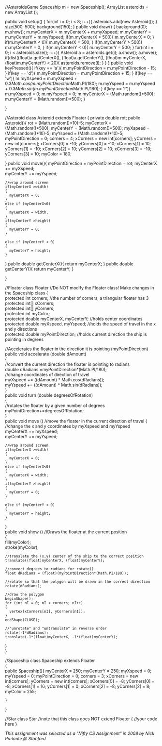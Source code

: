 //AsteroidsGame
Spaceship m = new Spaceship();
ArrayList <Asteroid> asteroids = new ArrayList <Asteroid>();


public void setup() 
{
  for(int i = 0; i < 8; i++){
    asteroids.add(new Asteroid());
  }
  size(500, 500);
  background(150);
}
public void draw() 
{
  background(0);
  m.show();
  m.myCenterX = m.myCenterX + m.myXspeed;
  m.myCenterY = m.myCenterY + m.myYspeed;
  if(m.myCenterX > 500){
    m.myCenterX = 0;
  }
  if(m.myCenterX < 0){
   m.myCenterX = 500; 
  }
  if(m.myCenterY > 500){
   m.myCenterY = 0; 
  }
  if(m.myCenterY < 0){
   m.myCenterY = 500; 
  }
  for(int i = 0; i < asteroids.size(); i++){
   Asteroid a = asteroids.get(i); 
   a.show();
   a.move();
   if(dist((float)a.getCenterX(), (float)a.getCenterY(), (float)m.myCenterX, (float)m.myCenterY) < 20){
     asteroids.remove(i);
   }
  }
}
public void keyPressed(){
  if(key == 'a'){
   m.myPointDirection = m.myPointDirection - 15; 
  }
  if(key == 'd'){
   m.myPointDirection = m.myPointDirection + 15; 
  }
  if(key == 'w'){
   m.myXspeed = m.myXspeed + 0.3*Math.cos(m.myPointDirection*Math.PI/180);
   m.myYspeed = m.myYspeed + 0.3*Math.sin(m.myPointDirection*Math.PI/180);
  }
  if(key == 'f'){
   m.myXspeed = 0;
   m.myYspeed = 0;
   m.myCenterX = (Math.random()*500);
   m.myCenterY = (Math.random()*500);
  }
  
}

//Asteroid
class Asteroid extends Floater
{
  private double rot;
  public Asteroid(){
    rot = (Math.random()*10)-5;
    myCenterX = (Math.random()*500);
    myCenterY = (Math.random()*500);
    myXspeed = (Math.random()*10)-5;
    myYspeed = (Math.random()*10)-5;
    myPointDirection = 0;
    corners = 4; 
    xCorners = new int[corners]; 
    yCorners = new int[corners]; 
    xCorners[0] = -10; 
    yCorners[0] = -10; 
    xCorners[1] = 10; 
    yCorners[1] = -10; 
    xCorners[2] = 10; 
    yCorners[2] = 10;
    xCorners[3] = -10; 
    yCorners[3] = 10;
    myColor = 180;
    
    
    
  }
  public void move(){
    myPointDirection = myPointDirection + rot;
    myCenterX += myXspeed;    
    myCenterY += myYspeed;     

    //wrap around screen    
    if(myCenterX >width)
    {     
      myCenterX = 0;    
    }    
    else if (myCenterX<0)
    {     
      myCenterX = width;    
    }    
    if(myCenterY >height)
    {    
      myCenterY = 0;    
    } 
    
    else if (myCenterY < 0)
    {     
      myCenterY = height;    
    }        

  }
  public double getCenterX(){
   return myCenterX; 
  }
  public double getCenterY(){
   return myCenterY; 
  }
  
}

//Floater
class Floater //Do NOT modify the Floater class! Make changes in the Spaceship class 
{   
  protected int corners;  //the number of corners, a triangular floater has 3   
  protected int[] xCorners;   
  protected int[] yCorners;   
  protected int myColor;   
  protected double myCenterX, myCenterY; //holds center coordinates   
  protected double myXspeed, myYspeed; //holds the speed of travel in the x and y directions   
  protected double myPointDirection; //holds current direction the ship is pointing in degrees    

  //Accelerates the floater in the direction it is pointing (myPointDirection)   
  public void accelerate (double dAmount)   
  {          
    //convert the current direction the floater is pointing to radians    
    double dRadians =myPointDirection*(Math.PI/180);     
    //change coordinates of direction of travel    
    myXspeed += ((dAmount) * Math.cos(dRadians));    
    myYspeed += ((dAmount) * Math.sin(dRadians));       
  }   
  public void turn (double degreesOfRotation)   
  {     
    //rotates the floater by a given number of degrees    
    myPointDirection+=degreesOfRotation;   
  }   
  public void move ()   //move the floater in the current direction of travel
  {      
    //change the x and y coordinates by myXspeed and myYspeed       
    myCenterX += myXspeed;    
    myCenterY += myYspeed;     

    //wrap around screen    
    if(myCenterX >width)
    {     
      myCenterX = 0;    
    }    
    else if (myCenterX<0)
    {     
      myCenterX = width;    
    }    
    if(myCenterY >height)
    {    
      myCenterY = 0;    
    } 
    
    else if (myCenterY < 0)
    {     
      myCenterY = height;    
    }   
  }   
  public void show ()  //Draws the floater at the current position  
  {   
    fill(myColor);   
    stroke(myColor);    
    
    //translate the (x,y) center of the ship to the correct position
    translate((float)myCenterX, (float)myCenterY);

    //convert degrees to radians for rotate()     
    float dRadians = (float)(myPointDirection*(Math.PI/180));
    
    //rotate so that the polygon will be drawn in the correct direction
    rotate(dRadians);
    
    //draw the polygon
    beginShape();
    for (int nI = 0; nI < corners; nI++)
    {
      vertex(xCorners[nI], yCorners[nI]);
    }
    endShape(CLOSE);

    //"unrotate" and "untranslate" in reverse order
    rotate(-1*dRadians);
    translate(-1*(float)myCenterX, -1*(float)myCenterY);
  }   
} 

//Spaceship
class Spaceship extends Floater  
{   
    public Spaceship(){
     myCenterX = 250;
     myCenterY = 250;
     myXspeed = 0;
     myYspeed = 0;
     myPointDirection = 0;
     corners = 3; 
     xCorners = new int[corners]; 
     yCorners = new int[corners]; 
     xCorners[0] = -8; 
     yCorners[0] = -8; 
     xCorners[1] = 16; 
     yCorners[1] = 0; 
     xCorners[2] = -8; 
     yCorners[2] = 8;
     myColor = 255;

    }
    
}

//Star
class Star //note that this class does NOT extend Floater
{
  //your code here
}



  






*This assignment was selected as a "Nifty CS Assignment" in 2008 by Nick Parlante @ Stanford*
